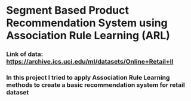 
# Segment Based Product Recommendation System using Association Rule Learning (ARL)
### Link of data: https://archive.ics.uci.edu/ml/datasets/Online+Retail+II
### In this project I tried to apply Association Rule Learning methods to create a basic recommendation system for retail dataset 
